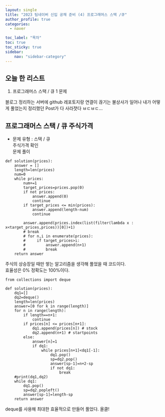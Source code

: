 ```yaml
---
layout: single
title: "2023 팀네이버 신입 공채 준비 (4) 프로그래머스 스택 /큐"
author_profile: true
categories:
  - naver

toc_label: "목차"
toc: true
toc_sticky: true
sidebar:
    nav: "sidebar-category"
---
```


## 오늘 한 리스트
1. 프로그래머스 스택 / 큐 1 문제

블로그 정리하는 서버에 github 레포토지랑 연결이 끊기는 불상사가 일어나 내가 어떻게 풀었는지 정리했던 Post가 다 사라졋다 ㅂㄷㅂㄷ...  

## 프로그래머스 스택 / 큐 주식가격
* 문제 유형 : 스택 / 큐  
주식가격 확인  
문제 풀이  
```
def solution(prices):
    answer = []
    length=len(prices)
    num=0
    while prices:
        num+=1
        target_prices=prices.pop(0)
        if not prices:
            answer.append(0)
            continue
        if target_prices <= min(prices):
            answer.append(length-num)
            continue
        
        answer.append(prices.index(list(filter(lambda x : x<target_prices,prices))[0])+1)
        # break
        # for n,i in enumerate(prices):
        #     if target_prices>i:
        #         answer.append(n+1)
        #         break
    return answer
```
주식의 상승장일 때만 쌓는 알고리즘을 생각해 풀었을 때 코드이다.  
효율성은 0% 정확도는 100%이다.

```
from collections import deque

def solution(prices):
    dq1=[]
    dq2=deque()
    length=len(prices)
    answer=[0 for k in range(length)]
    for n in range(length):
        if length==n+1:
            continue
        if prices[n] <= prices[n+1]:
            dq1.append(prices[n]) # stock
            dq2.append(n+1) # startpoints
        else:
            answer[n]=1
            if dq1:
                while prices[n+1]<dq1[-1]:
                    dq1.pop()
                    sp=dq2.pop()
                    answer[sp-1]=n+2-sp
                    if not dq1:
                        break
    #print(dq1,dq2)
    while dq1:
        dq1.pop()
        sp=dq2.popleft()
        answer[sp-1]=length-sp
    return answer
```
deque를 사용해 최대한 효율적으로 만들어 풀었다. 올클!


